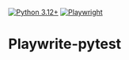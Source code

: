 [![Python 3.12+](https://img.shields.io/badge/python-3.12+-blue.svg)](https://www.python.org/downloads/)
[![Playwright](https://playwright.dev/img/playwright-logo.svg)](https://playwright.dev/)


# Playwrite-pytest

